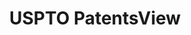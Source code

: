 ---
layout: default
bigquery: https://console.cloud.google.com/bigquery?p=patents-public-data&d=patentsview&page=dataset
citation: Attribution should be given to PatentsView for use, distribution, or derivative
  works.
code: https://github.com/CSSIP-AIR/PatentsView-Code-Snippets/
contributors: USPTO
cost: None
description: 'PatentsView includes US patent data including raw data (summaries, applications,
  pregrant applications), disambugations of inventors and assignees, and inventor
  gender estimates.  Also foreign priority data, # of figures and sheets, and government
  interest statements.'
documentation: https://patentsview.org/query/builder-faqs
last_edit: 04/07/2022, 18:30:54
location: https://patentsview.org/
maintained_by: USPTO
record_creation_timestamp: 12/2/2020 17:20:46
schema_fields:
- subgroup
- withdrawn
- patent_id
- f371_date
- subgroup_id
- disamb_assignee_id_20181127
- subsection_id
- doctype
- mainclass_id
- num
- type
- name
- location_id
- status
- disamb_inventor_id_20190820
- publication_number
- classification_status
- county
- id
- organization
- level_two
- country_transformed
- rule_47
- county_fips
- organization_id
- abstract
- state_fips
- disamb_inventor_id_20171003
- disclaimer_date
- country
- classification_value
- disamb_inventor_id_20201229
- action_date
- f102_date
- disamb_inventor_id_20190312
- disamb_inventor_id_20191008
- disamb_assignee_id_20190312
- sequence
- state
- latitude
- uuid
- variety
- attribution_status
- applicant_type
- disamb_inventor_id_20200929
- disamb_assignee_id_20200929
- symbol_position
- disamb_inventor_id_20170307
- disamb_inventor_id_20200331
- text
- section
- assignee_id
- rawinventor_id
- role
- category_id
- inventor_id
- disamb_inventor_id_20170808
- disamb_inventor_id_20191231
- num_claims
- disamb_inventor_id_20200630
- disamb_inventor_id_20171226
- citation_id
- exemplary
- number
- num_figures
- _371_date
- disamb_assignee_id_20200331
- application_id
- main_group
- num_sheets
- disamb_inventor_id_20180528
- lname
- subcategory_id
- level_three
- deceased
- latlong
- classification_level
- city
- term_grant
- kind
- level_one
- ipc_version_indicator
- rel_id
- _102_date
- term_disclaimer
- disamb_assignee_id_20191231
- field_id
- name_first
- filename
- section_id
- rawassignee_id
- term_extension
- latin_name
- reldocno
- disamb_assignee_id_20190820
- disamb_assignee_id_20191008
- ipc_class
- group
- group_id
- field_title
- lawyer_id
- doc_type
- contract_award_number
- subclass_id
- date
- disamb_inventor_id_20181127
- male_flag
- series_code
- relkind
- lapse_of_patent
- dependent
- disamb_assignee_id_20200630
- category
- male
- longitude
- designation
- gi_statement
- rawlocation_id
- subclass
- length
- classification_data_source
- fname
- name_last
- sector_title
- title
shortname: patentsview
tags:
- disambiguation
- United States
- gender
terms_of_use: Creative Commons Attribution 4.0 International License.
timeframe: 1963-1999
title: USPTO PatentsView
uuid: cf1780b1-e265-4e49-8d1d-83b9cfe0fd9a
---